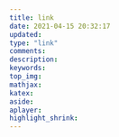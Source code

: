 ```yaml
---
title: link
date: 2021-04-15 20:32:17
updated:
type: "link"
comments:
description:
keywords:
top_img:
mathjax:
katex:
aside:
aplayer:
highlight_shrink:
---
```

